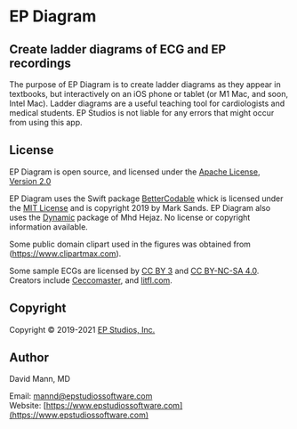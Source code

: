EP Diagram
==========

## Create ladder diagrams of ECG and EP recordings
The purpose of EP Diagram is to create ladder diagrams as they appear
in textbooks, but interactively on an iOS phone or tablet (or M1 Mac,
and soon, Intel Mac).  Ladder diagrams are a useful teaching tool for
cardiologists and medical students.  EP Studios is not liable for any
errors that might occur from using this app.

## License
EP Diagram is open source, and licensed under the 
[Apache License, Version 2.0](http://www.apache.org/licenses/LICENSE-2.0.html)

EP Diagram uses the Swift package
[BetterCodable](https://github.com/marksands/BetterCodable) whick is
licensed under the
[MIT License](https://github.com/marksands/BetterCodable/blob/master/LICENSE)
and is copyright 2019 by Mark Sands.  EP Diagram also uses the
[Dynamic](https://github.com/mhdhejazi/Dynamic#installation) package
of Mhd Hejaz.  No license or copyright information available.

Some public domain clipart used in the figures was obtained from (https://www.clipartmax.com).

Some sample ECGs are licensed by [CC BY 3](https://creativecommons.org/licenses/by/3.0/) and [CC BY-NC-SA 4.0](https://creativecommons.org/licenses/by-nc-sa/4.0/).  Creators include [Ceccomaster](https://commons.wikimedia.org/wiki/User:Ceccomaster), and [litfl.com](https://litfl.com/karel-frederik-wenckebach/).

## Copyright
Copyright © 2019-2021 [EP Studios, Inc.](http://www.epstudiossoftware.com)

## Author
David Mann, MD

Email: [mannd@epstudiossoftware.com](mailto:mannd@epstudiossoftware.com)  
Website: [https://www.epstudiossoftware.com](https://www.epstudiossoftware.com)   
